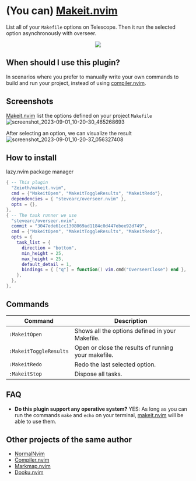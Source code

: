 # (You can) [Makeit.nvim](https://github.com/Zeioth/makeit.nvim)
List all of your `Makefile` options on Telescope. Then it run the selected option asynchronously with overseer.

<div align="center">
  <a href="https://discord.gg/ymcMaSnq7d" rel="nofollow">
      <img src="https://img.shields.io/discord/1121138836525813760?color=azure&labelColor=6DC2A4&logo=discord&logoColor=black&label=Join the discord server&style=for-the-badge" data-canonical-src="https://img.shields.io/discord/1121138836525813760">
    </a>
</div>

## When should I use this plugin?
In scenarios where you prefer to manually write your own commands to build and run your project, instead of using [compiler.nvim](https://github.com/Zeioth/compiler.nvim).

## Screenshots
[Makeit.nvim](https://github.com/Zeioth/makeit.nvim) list the options defined on your project `Makefile`
![screenshot_2023-09-01_10-20-30_465268693](https://github.com/Zeioth/makeit.nvim/assets/3357792/29a373c1-6d19-49fb-95a6-f350a16b1c41)

After selecting an option, we can visualize the result
![screenshot_2023-09-01_10-20-37_056327408](https://github.com/Zeioth/makeit.nvim/assets/3357792/5041f518-05d3-4458-8999-d8d274a4b3b2)


## How to install
lazy.nvim package manager
```lua
{ -- This plugin
  "Zeioth/makeit.nvim",
  cmd = {"MakeitOpen", "MakeitToggleResults", "MakeitRedo"},
  dependencies = { "stevearc/overseer.nvim" },
  opts = {},
},
{ -- The task runner we use
  "stevearc/overseer.nvim",
  commit = "3047ede61cc1308069ad1184c0d447ebee92d749",
  cmd = {"MakeitOpen", "MakeitToggleResults", "MakeitRedo"},
  opts = {
    task_list = {
      direction = "bottom",
      min_height = 25,
      max_height = 25,
      default_detail = 1,
      bindings = { ["q"] = function() vim.cmd("OverseerClose") end },
    },
  },
},
```

## Commands

| Command | Description|
|--|--|
| `:MakeitOpen` | Shows all the options defined in your Makefile. |
| `:MakeitToggleResults` | Open or close the results of running your makefile. |
| `:MakeitRedo` | Redo the last selected option. |
| `:MakeitStop` | Dispose all tasks. |

## FAQ

* **Do this plugin support any operative system?**
YES: As long as you can run the commands `make` and `echo` on your terminal, [makeit.nvim](https://github.com/Zeioth/makeit.nvim) will be able to use them.

## Other projects of the same author
* [NormalNvim](https://github.com/NormalNvim/NormalNvim)
* [Compiler.nvim](https://github.com/Zeioth/compiler.nvim)
* [Markmap.nvim](https://github.com/Zeioth/dooku.nvim)
* [Dooku.nvim](https://github.com/Zeioth/dooku.nvim)
